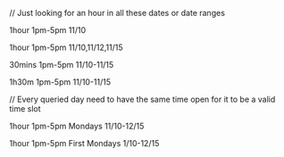 
// Just looking for an hour in all these dates or date ranges

1hour 1pm-5pm 11/10

1hour 1pm-5pm 11/10,11/12,11/15

30mins 1pm-5pm 11/10-11/15

1h30m 1pm-5pm 11/10-11/15


// Every queried day need to have the same time open for it to be a valid time slot

1hour 1pm-5pm Mondays 11/10-12/15

1hour 1pm-5pm First Mondays 1/10-12/15